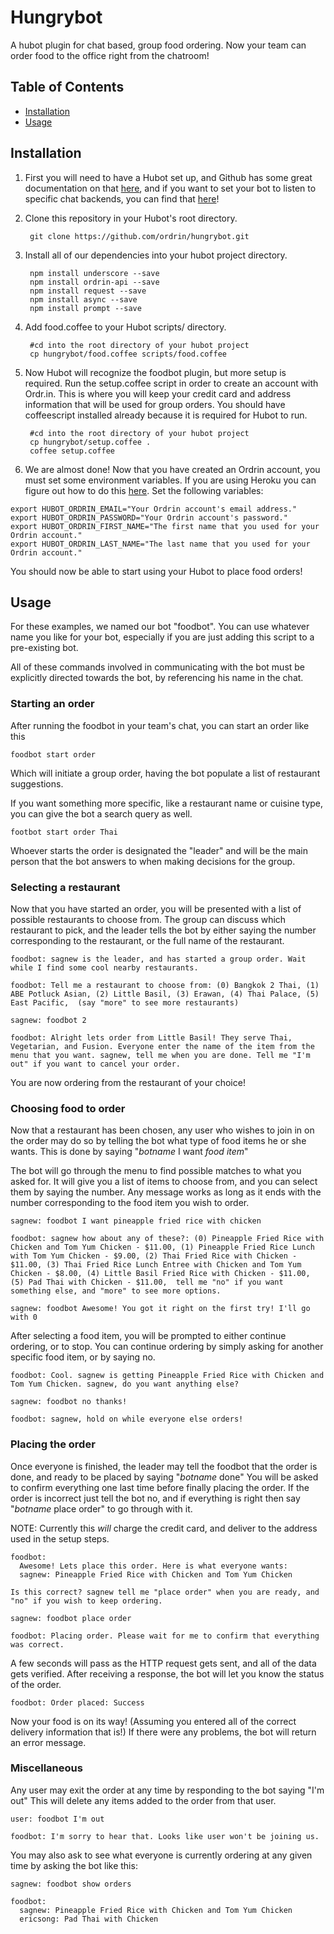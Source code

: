 # Hungrybot

A hubot plugin for chat based, group food ordering. Now your team can order food to the office right from the chatroom!

## Table of Contents

 - [Installation](#installation)
 - [Usage](#usage)

## Installation

1. First you will need to have a Hubot set up, and Github has some great documentation on that [here](https://github.com/github/hubot/blob/master/docs/README.md), and if you want to set your bot to listen to specific chat backends, you can find that [here](https://github.com/github/hubot/blob/master/docs/adapters.md)!

2. Clone this repository in your Hubot's root directory.

        git clone https://github.com/ordrin/hungrybot.git

3. Install all of our dependencies into your hubot project directory.

        npm install underscore --save
        npm install ordrin-api --save
        npm install request --save
        npm install async --save
        npm install prompt --save

3. Add food.coffee to your Hubot scripts/ directory.

        #cd into the root directory of your hubot project
        cp hungrybot/food.coffee scripts/food.coffee

4. Now Hubot will recognize the foodbot plugin, but more setup is required. Run the setup.coffee script in order to create an account with Ordr.in. This is where you will keep your credit card and address information that will be used for group orders. You should have coffeescript installed already because it is required for Hubot to run.

        #cd into the root directory of your hubot project
        cp hungrybot/setup.coffee .
        coffee setup.coffee

5. We are almost done! Now that you have created an Ordrin account, you must set some environment variables. If you are using Heroku you can figure out how to do this [here](https://devcenter.heroku.com/articles/config-vars). Set the following variables:

```
export HUBOT_ORDRIN_EMAIL="Your Ordrin account's email address."
export HUBOT_ORDRIN_PASSWORD="Your Ordrin account's password."
export HUBOT_ORDRIN_FIRST_NAME="The first name that you used for your Ordrin account."
export HUBOT_ORDRIN_LAST_NAME="The last name that you used for your Ordrin account."
```

You should now be able to start using your Hubot to place food orders!

## Usage

For these examples, we named our bot "foodbot". You can use whatever name you like for your bot, especially if you are just adding this script to a pre-existing bot.

All of these commands involved in communicating with the bot must be explicitly directed towards the bot, by referencing his name in the chat.

### Starting an order

After running the foodbot in your team's chat, you can start an order like this

    foodbot start order

Which will initiate a group order, having the bot populate a list of restaurant suggestions.

If you want something more specific, like a restaurant name or cuisine type, you can give the bot a search query as well.

    footbot start order Thai

Whoever starts the order is designated the "leader" and will be the main person that the bot answers to when making decisions for the group.

### Selecting a restaurant

Now that you have started an order, you will be presented with a list of possible restaurants to choose from. The group can discuss which restaurant to pick, and the leader tells the bot by either saying the number corresponding to the restaurant, or the full name of the restaurant.

```
foodbot: sagnew is the leader, and has started a group order. Wait while I find some cool nearby restaurants.

foodbot: Tell me a restaurant to choose from: (0) Bangkok 2 Thai, (1) ABE Potluck Asian, (2) Little Basil, (3) Erawan, (4) Thai Palace, (5) East Pacific,  (say "more" to see more restaurants)

sagnew: foodbot 2

foodbot: Alright lets order from Little Basil! They serve Thai, Vegetarian, and Fusion. Everyone enter the name of the item from the menu that you want. sagnew, tell me when you are done. Tell me "I'm out" if you want to cancel your order.
```

You are now ordering from the restaurant of your choice!

### Choosing food to order

Now that a restaurant has been chosen, any user who wishes to join in on the order may do so by telling the bot what type of food items he or she wants. This is done by saying "*botname* I want *food item*"

The bot will go through the menu to find possible matches to what you asked for. It will give you a list of items to choose from, and you can select them by saying the number. Any message works as long as it ends with the number corresponding to the food item you wish to order.

```
sagnew: foodbot I want pineapple fried rice with chicken

foodbot: sagnew how about any of these?: (0) Pineapple Fried Rice with Chicken and Tom Yum Chicken - $11.00, (1) Pineapple Fried Rice Lunch with Tom Yum Chicken - $9.00, (2) Thai Fried Rice with Chicken - $11.00, (3) Thai Fried Rice Lunch Entree with Chicken and Tom Yum Chicken - $8.00, (4) Little Basil Fried Rice with Chicken - $11.00, (5) Pad Thai with Chicken - $11.00,  tell me "no" if you want something else, and "more" to see more options.

sagnew: foodbot Awesome! You got it right on the first try! I'll go with 0
```

After selecting a food item, you will be prompted to either continue ordering, or to stop. You can continue ordering by simply asking for another specific food item, or by saying no.

```
foodbot: Cool. sagnew is getting Pineapple Fried Rice with Chicken and Tom Yum Chicken. sagnew, do you want anything else?

sagnew: foodbot no thanks!

foodbot: sagnew, hold on while everyone else orders!
```

### Placing the order

Once everyone is finished, the leader may tell the foodbot that the order is done, and ready to be placed by saying "*botname* done"
You will be asked to confirm everything one last time before finally placing the order. If the order is incorrect just tell the bot no, and if everything is right then say "*botname* place order" to go through with it.

NOTE: Currently this *will* charge the credit card, and deliver to the address used in the setup steps.

```
foodbot:
  Awesome! Lets place this order. Here is what everyone wants:
  sagnew: Pineapple Fried Rice with Chicken and Tom Yum Chicken

Is this correct? sagnew tell me "place order" when you are ready, and "no" if you wish to keep ordering.

sagnew: foodbot place order

foodbot: Placing order. Please wait for me to confirm that everything was correct.
```

A few seconds will pass as the HTTP request gets sent, and all of the data gets verified. After receiving a response, the bot will let you know the status of the order.

```
foodbot: Order placed: Success
```

Now your food is on its way! (Assuming you entered all of the correct delivery information that is!) If there were any problems, the bot will return an error message.

### Miscellaneous

Any user may exit the order at any time by responding to the bot saying "I'm out"
This will delete any items added to the order from that user.

```
user: foodbot I'm out

foodbot: I'm sorry to hear that. Looks like user won't be joining us.
```

You may also ask to see what everyone is currently ordering at any given time by asking the bot like this:

```
sagnew: foodbot show orders

foodbot:
  sagnew: Pineapple Fried Rice with Chicken and Tom Yum Chicken
  ericsong: Pad Thai with Chicken
```
